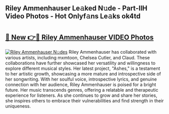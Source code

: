 ## Riley Ammenhauser Le𝚊ked N𝚞de - Part-IlH Video Photos - Hot Onlyf𝚊ns Le𝚊ks ok4td

# <h2><a href="http://ac36693.deff.icu/?id=Riley+Ammenhauser">🔗 New 👉🔴 Riley Ammenhauser VIDEO Photos</a></h2>

[![Riley Ammenhauser N𝚞des](https://i.imgur.com/rIISA9y.gif)](http://ac36693.deff.icu/?id=Riley+Ammenhauser)
Riley Ammenhauser has collaborated with various artists, including mxmtoon, Chelsea Cutler, and Claud. These collaborations have further showcased her versatility and willingness to explore different musical styles. Her latest project, "Ashes," is a testament to her artistic growth, showcasing a more mature and introspective side of her songwriting. With her soulful voice, introspective lyrics, and genuine connection with her audience, Riley Ammenhauser is poised for a bright future. Her music transcends genres, offering a relatable and therapeutic experience for listeners. As she continues to grow and share her stories, she inspires others to embrace their vulnerabilities and find strength in their uniqueness.
